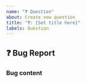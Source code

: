 ```yaml
---
name: "❓ Question"
about: Create new question
title: "❓: {Set title here}"
labels: Question
---
```


## :question: Bug Report

### Bug content <!-- [required] -->

<!--
Describe bug content here.
-->
